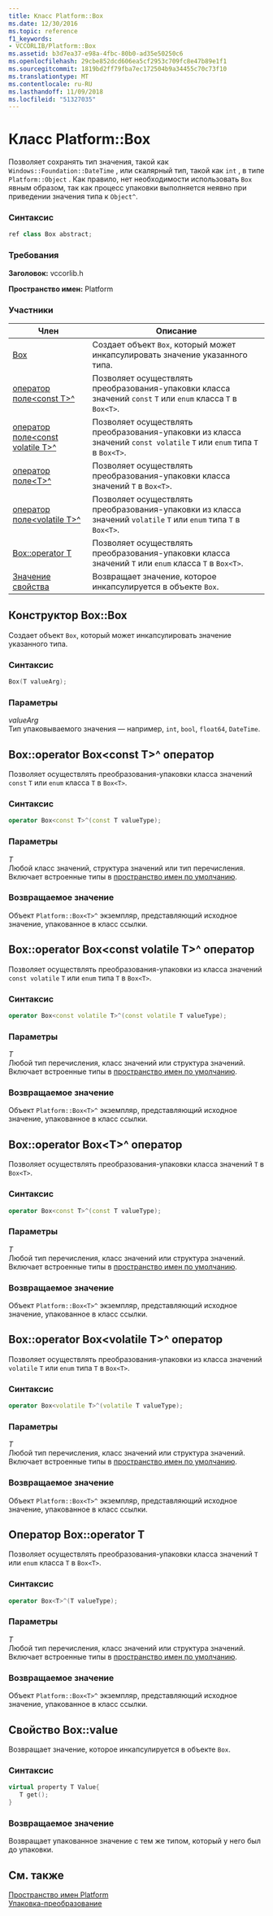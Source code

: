 ```yaml
---
title: Класс Platform::Box
ms.date: 12/30/2016
ms.topic: reference
f1_keywords:
- VCCORLIB/Platform::Box
ms.assetid: b3d7ea37-e98a-4fbc-80b0-ad35e50250c6
ms.openlocfilehash: 29cbe852dcd606ea5cf2953c709fc8e47b89e1f1
ms.sourcegitcommit: 1819bd2ff79fba7ec172504b9a34455c70c73f10
ms.translationtype: MT
ms.contentlocale: ru-RU
ms.lasthandoff: 11/09/2018
ms.locfileid: "51327035"
---
```

# <a name="platformbox-class"></a>Класс Platform::Box

Позволяет сохранять тип значения, такой как `Windows::Foundation::DateTime` , или скалярный тип, такой как `int` , в типе `Platform::Object` . Как правило, нет необходимости использовать `Box` явным образом, так как процесс упаковки выполняется неявно при приведении значения типа к `Object^`.

### <a name="syntax"></a>Синтаксис

```cpp
ref class Box abstract;
```

### <a name="requirements"></a>Требования

**Заголовок:** vccorlib.h

**Пространство имен:** Platform

### <a name="members"></a>Участники

|Член|Описание|
|------------|-----------------|
|[Box](#ctor) | Создает объект `Box`, который может инкапсулировать значение указанного типа. |
|[оператор поле&lt;const T&gt;^](#box-const-t) | Позволяет осуществлять преобразования-упаковки класса значений `const` `T` или `enum` класса `T` в `Box<T>`. |
|[оператор поле&lt;const volatile T&gt;^](#box-const-volatile-t) | Позволяет осуществлять преобразования-упаковки из класса значений `const volatile` `T` или `enum` типа `T` в `Box<T>`. |
|[оператор поле&lt;T&gt;^](#box-t) | Позволяет осуществлять преобразования-упаковки класса значений `T` в `Box<T>`. |
|[оператор поле&lt;volatile T&gt;^](#box-volatile-t) | Позволяет осуществлять преобразования-упаковки из класса значений `volatile` `T` или `enum` типа `T` в `Box<T>`. |
|[Box::operator T](#t) | Позволяет осуществлять преобразования-упаковки класса значений `T` или `enum` класса `T` в `Box<T>`. |
|[Значение свойства](#value) | Возвращает значение, которое инкапсулируется в объекте `Box`. |

## <a name="ctor"></a> Конструктор Box::Box

Создает объект `Box`, который может инкапсулировать значение указанного типа.

### <a name="syntax"></a>Синтаксис

```cpp
Box(T valueArg);
```

### <a name="parameters"></a>Параметры

*valueArg*<br/>
Тип упаковываемого значения — например, `int`, `bool`, `float64`, `DateTime`.

## <a name="box-const-t"></a> Box::operator Box&lt;const T&gt;^ оператор

Позволяет осуществлять преобразования-упаковки класса значений `const` `T` или `enum` класса `T` в `Box<T>`.

### <a name="syntax"></a>Синтаксис

```cpp
operator Box<const T>^(const T valueType);
```

### <a name="parameters"></a>Параметры

*T*<br/>
Любой класс значений, структура значений или тип перечисления. Включает встроенные типы в [пространство имен по умолчанию](../cppcx/default-namespace.md).

### <a name="return-value"></a>Возвращаемое значение

Объект `Platform::Box<T>^` экземпляр, представляющий исходное значение, упакованное в класс ссылки.

## <a name="box-const-volatile-t"></a> Box::operator Box&lt;const volatile T&gt;^ оператор

Позволяет осуществлять преобразования-упаковки из класса значений `const volatile` `T` или `enum` типа `T` в `Box<T>`.

### <a name="syntax"></a>Синтаксис

```cpp
operator Box<const volatile T>^(const volatile T valueType);
```

### <a name="parameters"></a>Параметры

*T*<br/>
Любой тип перечисления, класс значений или структура значений. Включает встроенные типы в [пространство имен по умолчанию](../cppcx/default-namespace.md).

### <a name="return-value"></a>Возвращаемое значение

Объект `Platform::Box<T>^` экземпляр, представляющий исходное значение, упакованное в класс ссылки.

## <a name="box-t"></a> Box::operator Box&lt;T&gt;^ оператор

Позволяет осуществлять преобразования-упаковки класса значений `T` в `Box<T>`.

### <a name="syntax"></a>Синтаксис

```cpp
operator Box<const T>^(const T valueType);
```

### <a name="parameters"></a>Параметры

*T*<br/>
Любой тип перечисления, класс значений или структура значений. Включает встроенные типы в [пространство имен по умолчанию](../cppcx/default-namespace.md).

### <a name="return-value"></a>Возвращаемое значение

Объект `Platform::Box<T>^` экземпляр, представляющий исходное значение, упакованное в класс ссылки.

## <a name="box-volatile-t"></a> Box::operator Box&lt;volatile T&gt;^ оператор

Позволяет осуществлять преобразования-упаковки из класса значений `volatile` `T` или `enum` типа `T` в `Box<T>`.

### <a name="syntax"></a>Синтаксис

```cpp
operator Box<volatile T>^(volatile T valueType);
```

### <a name="parameters"></a>Параметры

*T*<br/>
Любой тип перечисления, класс значений или структура значений. Включает встроенные типы в [пространство имен по умолчанию](../cppcx/default-namespace.md).

### <a name="return-value"></a>Возвращаемое значение

Объект `Platform::Box<T>^` экземпляр, представляющий исходное значение, упакованное в класс ссылки.

## <a name="t"></a>  Оператор Box::operator T

Позволяет осуществлять преобразования-упаковки класса значений `T` или `enum` класса `T` в `Box<T>`.

### <a name="syntax"></a>Синтаксис

```cpp
operator Box<T>^(T valueType);
```

### <a name="parameters"></a>Параметры

*T*<br/>
Любой тип перечисления, класс значений или структура значений. Включает встроенные типы в [пространство имен по умолчанию](../cppcx/default-namespace.md).

### <a name="return-value"></a>Возвращаемое значение

Объект `Platform::Box<T>^` экземпляр, представляющий исходное значение, упакованное в класс ссылки.

## <a name="value"></a> Свойство Box::value

Возвращает значение, которое инкапсулируется в объекте `Box`.

### <a name="syntax"></a>Синтаксис

```cpp
virtual property T Value{
   T get();
}
```

### <a name="return-value"></a>Возвращаемое значение

Возвращает упакованное значение с тем же типом, который у него был до упаковки.

## <a name="see-also"></a>См. также

[Пространство имен Platform](../cppcx/platform-namespace-c-cx.md)<br/>
[Упаковка-преобразование](../cppcx/boxing-c-cx.md)